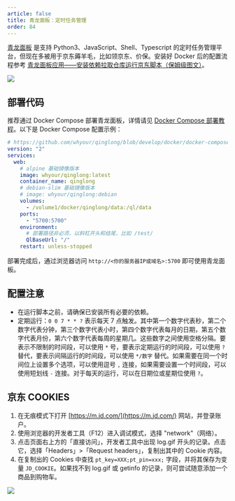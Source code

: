 ```yaml
---
article: false
title: 青龙面板：定时任务管理
order: 84
---
```


[青龙面板](https://github.com/whyour/qinglong) 是支持 Python3、JavaScript、Shell、Typescript 的定时任务管理平台，但现在多被用于京东薅羊毛，比如领京东、价保。安装好 Docker 后的配置流程参考 [青龙面板应用——安装依赖拉取仓库运行京东脚本（保姆级图文）](https://blog.csdn.net/u011027547/article/details/130703685)。

![](https://img.newzone.top/2024-03-21-10-13-00.png?imageMogr2/format/webp)

## 部署代码

推荐通过 Docker Compose 部署青龙面板，详情请见 [Docker Compose 部署教程](./#%E9%83%A8%E7%BD%B2%E6%95%99%E7%A8%8B)。以下是 Docker Compose 配置示例：

```yml
# https://github.com/whyour/qinglong/blob/develop/docker/docker-compose.yml
version: "2"
services:
  web:
    # alpine 基础镜像版本
    image: whyour/qinglong:latest
    container_name: qinglong
    # debian-slim 基础镜像版本
    # image: whyour/qinglong:debian
    volumes:
      - /volume1/docker/qinglong/data:/ql/data
    ports:
      - "5700:5700"
    environment:
      # 部署路径非必须，以斜杠开头和结尾，比如 /test/
      QlBaseUrl: "/"
    restart: unless-stopped
```

部署完成后，通过浏览器访问 `http://<你的服务器IP或域名>:5700` 即可使用青龙面板。

## 配置注意

- 在运行脚本之前，请确保已安装所有必要的依赖。
- 定期运行：`0 0 7 * * ?` 表示每天 7 点触发。其中第一个数字代表秒，第二个数字代表分钟，第三个数字代表小时，第四个数字代表每月的日期，第五个数字代表月份，第六个数字代表每周的星期几。这些数字之间使用空格分隔。要表示不限制的时间段，可以使用 `*` 号，要表示定期运行的时间段，可以使用 `?` 替代，要表示间隔运行的时间段，可以使用 `*/数字` 替代。如果需要在同一个时间位上设置多个选项，可以使用逗号 `,` 连接，如果需要设置一个时间段，可以使用短划线 `-` 连接。对于每天的运行，可以在日期位或星期位使用 `?`。

## 京东 COOKIES

1. 在无痕模式下打开 [https://m.jd.com/](https://m.jd.com/) 网站，并登录账户。
2. 使用浏览器的开发者工具（F12）进入调试模式，选择 "network"（网络）。
3. 点击页面右上方的「直接访问」，开发者工具中出现 log.gif 开头的记录。点击它，选择「Headers」>「Request headers」，复制出其中的 Cookie 内容。
4. 在复制出的 Cookies 中查找 `pt_key=XXX;pt_pin=xxx;` 字段，并将其保存为变量 `JD_COOKIE`。如果找不到 log.gif 或 getinfo 的记录，则可尝试随意添加一个商品到购物车。

![](https://img.newzone.top/2023-11-26-06-31-20.png?imageMogr2/format/webp)

